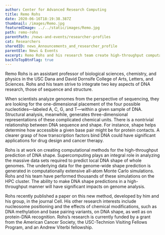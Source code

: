 ```yaml
---
author: Center for Advanced Research Computing
title: Remo Rohs
date: 2020-06-16T18:19:38.387Z
thumbnail: /images/Remo.jpg
featuredImage: ../../static/images/Remo.jpg
path: remo-rohs
parentPath: /news-and-events/researcher-profiles
cat: Researchers
sharedID: news_Announcements_and_researcher_profile
parentEle: News & Events
excerpt: Remo Rohs and his research team create high-throughput computational methods for the prediction of DNA shape.
backToTopBtnFlag: true
---
```


Remo Rohs is an assistant professor of biological sciences, chemistry, and physics in the USC Dana and David Dornsife College of Arts, Letters, and Sciences. Rohs and his team strive to integrate two key aspects of DNA research, those of sequence and structure.

When scientists analyze genomes from the perspective of  sequencing, they are looking for the one-dimensional placement of the four possible nucleotides—labeled A, C, G, and T—within a given sample of DNA. Structural analysis, meanwhile, generates three-dimensional representations of these complicated chemical units. There is a nontrivial relationship between DNA sequence and shape. For instance, shape helps determine how accessible a given base pair might be for protein contacts. A clearer grasp of how transcription factors bind DNA could have significant applications for drug design and cancer therapy.

Rohs is at work on creating computational methods for the high-throughput prediction of DNA shape. Supercomputing plays an integral role in analyzing the massive data sets required to predict local DNA shape of whole genomes. The underlying data for the genome-wide shape prediction is generated in computationally extensive all-atom Monte Carlo simulations. Rohs and his team have performed thousands of these simulations on the HPC cluster. The ability to make DNA shape predictions in a high-throughput manner will have significant impacts on genome analysis.

Rohs recently published a paper on this new method, developed by him and his group, in the journal Cell. His other research interests include nucleosome positioning and the effects of chemical modifications, such as DNA methylation and base pairing variants, on DNA shape, as well as on protein-DNA recognition. Rohs’s research is currently funded by a grant from the American Cancer Society, the USC-Technion Visiting Fellows Program, and an Andrew Viterbi fellowship.
